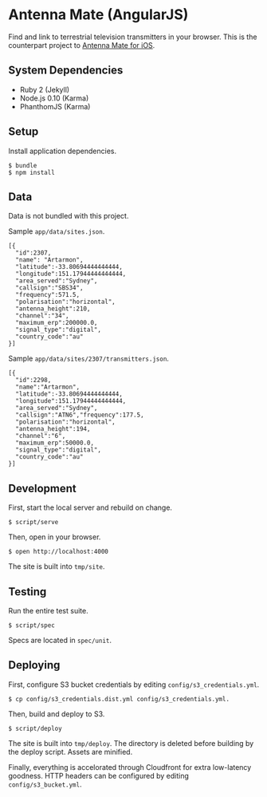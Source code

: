 # Antenna Mate (AngularJS)

Find and link to terrestrial television transmitters in your browser.
This is the counterpart project to [Antenna Mate for iOS](http://antennamate.com).

## System Dependencies

* Ruby 2 (Jekyll)
* Node.js 0.10 (Karma)
* PhanthomJS (Karma)

## Setup

Install application dependencies.

    $ bundle
    $ npm install

## Data

Data is not bundled with this project.

Sample `app/data/sites.json`.

    [{
      "id":2307,
      "name": "Artarmon",
      "latitude":-33.80694444444444,
      "longitude":151.17944444444444,
      "area_served":"Sydney",
      "callsign":"SBS34",
      "frequency":571.5,
      "polarisation":"horizontal",
      "antenna_height":210,
      "channel":"34",
      "maximum_erp":200000.0,
      "signal_type":"digital",
      "country_code":"au"
    }]

Sample `app/data/sites/2307/transmitters.json`.

    [{
      "id":2298,
      "name":"Artarmon",
      "latitude":-33.80694444444444,
      "longitude":151.17944444444444,
      "area_served":"Sydney",
      "callsign":"ATN6","frequency":177.5,
      "polarisation":"horizontal",
      "antenna_height":194,
      "channel":"6",
      "maximum_erp":50000.0,
      "signal_type":"digital",
      "country_code":"au"
    }]

## Development

First, start the local server and rebuild on change.

    $ script/serve

Then, open in your browser.

    $ open http://localhost:4000

The site is built into `tmp/site`.

## Testing

Run the entire test suite.

    $ script/spec

Specs are located in `spec/unit`.

## Deploying

First, configure S3 bucket credentials by editing
`config/s3_credentials.yml`.

    $ cp config/s3_credentials.dist.yml config/s3_credentials.yml.

Then, build and deploy to S3.

    $ script/deploy

The site is built into `tmp/deploy`. The directory is deleted before
building by the deploy script. Assets are minified.

Finally, everything is accelorated through Cloudfront for extra low-latency
goodness. HTTP headers can be configured by editing `config/s3_bucket.yml`.
